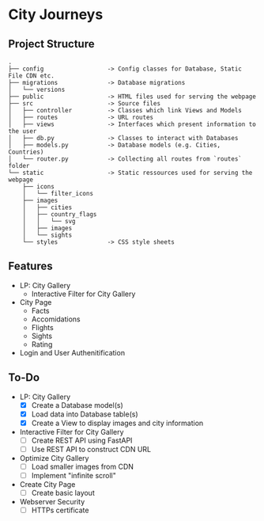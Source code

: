 # City Journeys

## Project Structure

```
.
├── config                  -> Config classes for Database, Static File CDN etc.
├── migrations              -> Database migrations
│   └── versions
├── public                  -> HTML files used for serving the webpage
├── src                     -> Source files
│   ├── controller          -> Classes which link Views and Models
│   ├── routes              -> URL routes
│   ├── views               -> Interfaces which present information to the user
│   ├── db.py               -> Classes to interact with Databases
│   ├── models.py           -> Database models (e.g. Cities, Countries)
│   └── router.py           -> Collecting all routes from `routes` folder
└── static                  -> Static ressources used for serving the webpage
    ├── icons
    │   └── filter_icons
    ├── images
    │   ├── cities
    │   ├── country_flags
    │   │   └── svg
    │   ├── images
    │   └── sights
    └── styles              -> CSS style sheets
```

## Features
- LP: City Gallery
    - Interactive Filter for City Gallery 
- City Page
    - Facts
    - Accomidations
    - Flights 
    - Sights
    - Rating
- Login and User Authenitification

## To-Do
- LP: City Gallery
    - [x] Create a Database model(s)
    - [x] Load data into Database table(s)
    - [x] Create a View to display images and city information
- Interactive Filter for City Gallery
    - [ ] Create REST API using FastAPI
    - [ ] Use REST API to construct CDN URL
- Optimize City Gallery
    - [ ] Load smaller images from CDN
    - [ ] Implement "infinite scroll"
- Create City Page
    - [ ] Create basic layout

- Webserver Security
    - [ ] HTTPs certificate